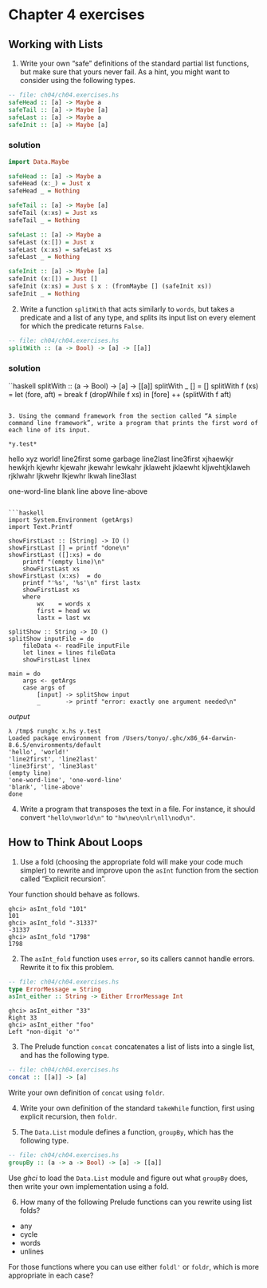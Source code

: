 # Chapter 4 exercises

## Working with Lists

1. Write your own “safe” definitions of the standard partial list functions, but make sure that yours never fail. As a hint, you might want to consider using the following types.

```haskell
-- file: ch04/ch04.exercises.hs
safeHead :: [a] -> Maybe a
safeTail :: [a] -> Maybe [a]
safeLast :: [a] -> Maybe a
safeInit :: [a] -> Maybe [a]
```

### solution

```haskell
import Data.Maybe

safeHead :: [a] -> Maybe a
safeHead (x:_) = Just x
safeHead _ = Nothing

safeTail :: [a] -> Maybe [a]
safeTail (x:xs) = Just xs
safeTail _ = Nothing

safeLast :: [a] -> Maybe a
safeLast (x:[]) = Just x
safeLast (x:xs) = safeLast xs
safeLast _ = Nothing

safeInit :: [a] -> Maybe [a]
safeInit (x:[]) = Just []
safeInit (x:xs) = Just $ x : (fromMaybe [] (safeInit xs))
safeInit _ = Nothing
```

2. Write a function `splitWith` that acts similarly to `words`, but takes a predicate and a list of any type, and splits its input list on every element for which the predicate returns `False`.

```haskell
-- file: ch04/ch04.exercises.hs
splitWith :: (a -> Bool) -> [a] -> [[a]]
```

### solution

``haskell
splitWith :: (a -> Bool) -> [a] -> [[a]]
splitWith _ []   = []
splitWith f (xs) = let (fore, aft) = break f (dropWhile f xs)
                   in [fore] ++ (splitWith f aft)
```

3. Using the command framework from the section called “A simple command line framework”, write a program that prints the first word of each line of its input.

*y.test*
```
hello xyz world!
line2first some garbage line2last
line3first xjhaewkjr hewkjrh kjewhr kjewahr jkewahr lewkahr jklaweht jklaewht kljwehtjklaweh rjklwahr ljkwehr lkjewhr lkwah line3last

one-word-line
blank line above line-above
```

```haskell
import System.Environment (getArgs)
import Text.Printf

showFirstLast :: [String] -> IO ()
showFirstLast [] = printf "done\n"
showFirstLast ([]:xs) = do
    printf "(empty line)\n"
    showFirstLast xs
showFirstLast (x:xs)  = do
    printf "'%s', '%s'\n" first lastx
    showFirstLast xs
    where
        wx    = words x
        first = head wx
        lastx = last wx

splitShow :: String -> IO ()
splitShow inputFile = do
    fileData <- readFile inputFile
    let linex = lines fileData
    showFirstLast linex

main = do
    args <- getArgs
    case args of
        [input] -> splitShow input
        _       -> printf "error: exactly one argument needed\n"
```

*output*
```
λ /tmp$ runghc x.hs y.test
Loaded package environment from /Users/tonyo/.ghc/x86_64-darwin-8.6.5/environments/default
'hello', 'world!'
'line2first', 'line2last'
'line3first', 'line3last'
(empty line)
'one-word-line', 'one-word-line'
'blank', 'line-above'
done
```
4. Write a program that transposes the text in a file. For instance, it should convert `"hello\nworld\n"` to `"hw\neo\nlr\nll\nod\n"`.

## How to Think About Loops

1. Use a fold (choosing the appropriate fold will make your code much simpler) to rewrite and improve upon the `asInt` function from the section called “Explicit recursion”.

Your function should behave as follows.

```
ghci> asInt_fold "101"
101
ghci> asInt_fold "-31337"
-31337
ghci> asInt_fold "1798"
1798
```

2. The `asInt_fold` function uses `error`, so its callers cannot handle errors. Rewrite it to fix this problem.

```haskell
-- file: ch04/ch04.exercises.hs
type ErrorMessage = String
asInt_either :: String -> Either ErrorMessage Int
```

```
ghci> asInt_either "33"
Right 33
ghci> asInt_either "foo"
Left "non-digit 'o'"
```

3. The Prelude function `concat` concatenates a list of lists into a single list, and has the following type.

```haskell
-- file: ch04/ch04.exercises.hs
concat :: [[a]] -> [a]
```

Write your own definition of `concat` using `foldr`.

4. Write your own definition of the standard `takeWhile` function, first using explicit recursion, then `foldr`.

5. The `Data.List` module defines a function, `groupBy`, which has the following type.

```haskell
-- file: ch04/ch04.exercises.hs
groupBy :: (a -> a -> Bool) -> [a] -> [[a]]
```

Use *ghci* to load the `Data.List` module and figure out what `groupBy` does, then write your own implementation using a fold.

6. How many of the following Prelude functions can you rewrite using list folds?
  - any
  - cycle
  - words
  - unlines

For those functions where you can use either `foldl'` or `foldr`, which is more appropriate in each case?
